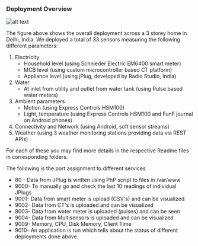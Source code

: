 ### Deployment Overview

![alt text](https://dl.dropboxusercontent.com/u/75845627/Deployment/overall_deployment.jpg "Deployment in Home I")

The figure above shows the overall deployment across a 3 storey home in Delhi, India. We deployed a total of 33 sensors measuring the following different parameters:

1. Electricity
   * Household level (using Schnieder Electric EM6400 smart meter)
   * MCB level (using custom microcontroller based CT platform)
   * Appliance level (using jPlug, developed by Radio Studio, India)
2. Water
   * At inlet from utility and outlet from water tank (using Pulse based water meters)
3. Ambient parameters
   * Motion (using Express Controls HSM100)
   * Light, temperature (using Express Controls HSM100 and FunF journal on Android phones)
4. Connectivity and Network (using Android, soft sensor streams)
5. Weather (using 3 weather monitoring stations providing data via REST APIs)


For each of these you may find more details in the respective Readme files
in corresponding folders.

The following is the port assignment to different services

* 80 - Data from JPlug is written using PhP script to files in /var/www
* 9000- To manually go and check the last 10 readings of individual JPlugs
* 9001- Data from smart meter is upload (CSV's) and can be visualized
* 9002- Data from CT's is uploaded and can be visualized
* 9003- Data from water meter is uploaded (pulses) and can be seen
* 9004- Data from Multisensors is uploaded and can be visualized
* 9009- Memory, CPU, Disk Memory, Client Time
* 9010- An application is run which tells about the status of different deployments done above
